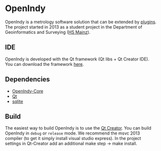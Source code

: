 OpenIndy
========

OpenIndy is a metrology software solution that can be extended by [plugins](https://github.com/OpenIndy/OiPluginTemplate). The project started in 2013 as a student project in the Department of Geoinformatics and Surveying ([HS Mainz](https://www.hs-mainz.de/)).

IDE
----

OpenIndy is developed with the Qt framework (Qt libs + Qt Creator IDE). You can download the framework [here](http://qt-project.org/downloads).

Dependencies
------------

- [OpenIndy-Core](https://github.com/OpenIndy/OpenIndy-Core)
- [Qt](http://qt-project.org)
- [sqlite](https://sqlite.org)

Build
-----

The easiest way to build OpenIndy is to use the [Qt Creator](http://www.qt.io/download/). You can build OpenIndy in `debug` or `release` mode.
We recommend the msvc 2013 compiler (to get it simply install visual studio express).
In the project settings in Qt-Creator add an additional make step -> make install.
